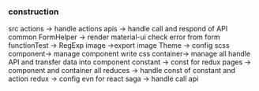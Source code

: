 ### construction
src 
    actions -> handle actions
    apis    -> handle call and respond of API
    common
        FormHelper      -> render material-ui check error from form
        functionTest    -> RegExp
        image           ->export image
        Theme            -> config scss
    component->   manage component write css
    container->   manage all handle API and transfer data into component
    constant ->  const for redux
    pages    ->   component and container all
    reduces  ->      handle const  of constant and action
    redux    ->     config evn for react
    saga    -> handle call api